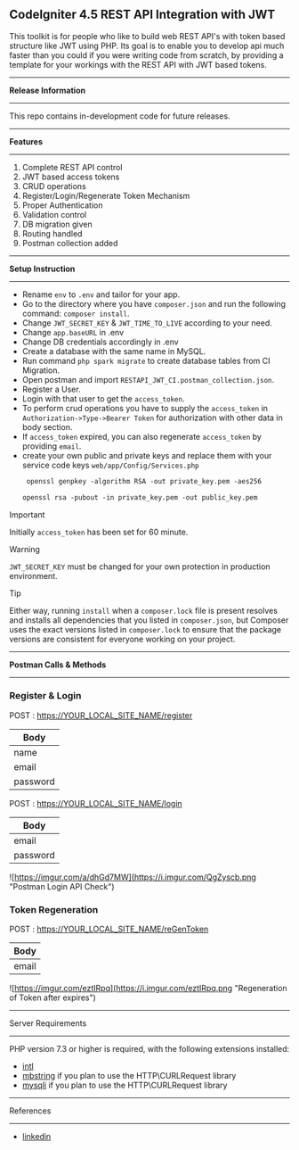 ## CodeIgniter 4.5 REST API Integration with JWT
This toolkit is for people who like to build web REST API's with token based structure like JWT using PHP. Its goal is to enable you to develop api much faster than you could if you were writing code from scratch, by providing a template for your workings with the REST API with JWT based tokens.

*********************
**Release Information**
*********************
This repo contains in-development code for future releases.

*********
**Features**
*********

1. Complete REST API control
2. JWT based access tokens
3. CRUD operations
4. Register/Login/Regenerate Token Mechanism
5. Proper Authentication
6. Validation control
7. DB migration given
8. Routing handled
9. Postman collection added

***********
**Setup Instruction**
***********

- Rename `env` to `.env` and tailor for your app.
- Go to the directory where you have `composer.json` and run the following command: `composer install`.
- Change `JWT_SECRET_KEY` & `JWT_TIME_TO_LIVE` according to your need.
- Change `app.baseURL` in .env
- Change DB credentials accordingly in .env
- Create a database with the same name in MySQL.
- Run command `php spark migrate` to create database tables from CI Migration. 
- Open postman and import `RESTAPI_JWT_CI.postman_collection.json`.
- Register a User.
- Login with that user to get the `access_token`.
- To perform crud operations you have to supply the `access_token` in `Authorization->Type->Bearer Token` for authorization with other data in body section.
- If `access_token` expired, you can also regenerate `access_token` by providing `email`.
- create your own public and private keys and replace them with your service code keys
`web/app/Config/Services.php`
  ```html
   openssl genpkey -algorithm RSA -out private_key.pem -aes256
  ```
  ```html
  openssl rsa -pubout -in private_key.pem -out public_key.pem
  ```
> [!IMPORTANT]
> Initially `access_token` has been set for 60 minute.

> [!WARNING]
> `JWT_SECRET_KEY` must be changed for your own protection in production environment.

> [!TIP]
> Either way, running `install` when a `composer.lock` file is present resolves and installs all dependencies that you listed in `composer.json`, but Composer uses the exact versions listed in `composer.lock` to ensure that the package versions are consistent for everyone working on your project.

***********************
**Postman Calls & Methods**
***********************

### Register & Login

POST : [https://YOUR_LOCAL_SITE_NAME/register](https://YOUR_LOCAL_SITE_NAME/register)

|Body     |
|---------|
|name     |
|email    |
|password |

POST : [https://YOUR_LOCAL_SITE_NAME/login](https://YOUR_LOCAL_SITE_NAME/login)

|Body     |
|---------|
|email    |
|password |

![https://imgur.com/a/dhGd7MW](https://i.imgur.com/QgZyscb.png "Postman Login API Check")


### Token Regeneration

POST : [https://YOUR_LOCAL_SITE_NAME/reGenToken](https://YOUR_LOCAL_SITE_NAME/reGenToken)

|Body     |
|---------|
|email    |

![https://imgur.com/eztIRpq](https://i.imgur.com/eztIRpq.png "Regeneration of Token after expires")

*******************
Server Requirements
*******************

PHP version 7.3 or higher is required, with the following extensions installed:

- [intl](http://php.net/manual/en/intl.requirements.php)
- [mbstring](https://www.php.net/manual/en/mbstring.requirements.php) if you plan to use the HTTP\CURLRequest library
- [mysqli](https://www.php.net/manual/en/mysqli.requirements.php) if you plan to use the HTTP\CURLRequest library

*******************
References
*******************

- [linkedin](https://www.linkedin.com/in/asad-iftikhar91/)

